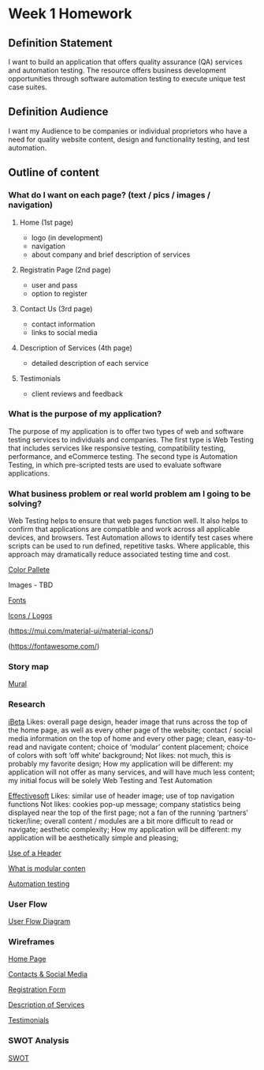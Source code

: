 # Week 1 Homework

## Definition Statement

I want to build an application that offers quality assurance (QA) services and automation testing. The resource offers business development opportunities through software automation testing to execute unique test case suites.

## Definition Audience

I want my Audience to be companies or individual proprietors who have a need for quality website content, design and functionality testing, and test automation.

## Outline of content

### What do I want on each page? (text / pics / images / navigation)

1. Home (1st page)

   - logo (in development)
   - navigation
   - about company and brief description of services

2. Registratin Page (2nd page)

   - user and pass
   - option to register

3. Contact Us (3rd page)

   - contact information
   - links to social media

4. Description of Services (4th page)

   - detailed description of each service

5. Testimonials
   - client reviews and feedback

### What is the purpose of my application?

The purpose of my application is to offer two types of web and software testing services to individuals and companies. The first type is Web Testing that includes services like responsive testing, compatibility testing, performance, and eCommerce testing. The second type is Automation Testing, in which pre-scripted tests are used to evaluate software applications.

### What business problem or real world problem am I going to be solving?

Web Testing helps to ensure that web pages function well. It also helps to confirm that applications are compatible and work across all applicable devices, and browsers.
Test Automation allows to identify test cases where scripts can be used to run defined, repetitive tasks. Where applicable, this approach may dramatically reduce associated testing time and cost.

[Color Pallete](https://flatuicolors.com/)

Images - TBD

[Fonts](https://fonts.google.com/specimen/Josefin+Sans)

[Icons / Logos](https://fonts.google.com/icons)

(https://mui.com/material-ui/material-icons/)

(https://fontawesome.com/)

### Story map

[Mural](https://app.mural.co/invitation/mural/capstoneprojectsavvycoders5377/1680815391152?sender=u0aa1621d29acdc6bb37a0386&key=99426af3-cf36-48fb-a94c-600ec3cbfe6b)

### Research

[iBeta](https://www.ibeta.com/)
Likes: overall page design, header image that runs across the top of the home page, as well as every other page of the website; contact / social media information on the top of home and every other page; clean, easy-to-read and navigate content; choice of ‘modular’ content placement; choice of colors with soft ‘off white’ background; Not likes: not much, this is probably my favorite design; How my application will be different: my application will not offer as many services, and will have much less content; my initial focus will be solely Web Testing and Test Automation

[Effectivesoft](https://www.effectivesoft.com/)
Likes: similar use of header image; use of top navigation functions
Not likes: cookies pop-up message; company statistics being displayed near the top of the first page; not a fan of the running ‘partners’ ticker/line; overall content / modules are a bit more difficult to read or navigate; aesthetic complexity;
How my application will be different: my application will be aesthetically simple and pleasing;

[Use of a Header](https://www.sistrix.com/ask-sistrix/getting-started-seo/what-is-a-website-header-and-why-you-should-use-it/#:~:text=A%20header%20is%20a%20visual,your%20brand%20logo%20and%20colours)

[What is modular conten](https://www.anthillagency.com/modular-content-guide#what-is-modular-content)

[Automation testing](https://www.guru99.com/automation-testing.html)

### User Flow

[User Flow Diagram](https://drive.google.com/file/d/1hXPjsxWEJMMlw0SuryiVLJ1AFmlsi4pr/view?usp=sharing)

### Wireframes

[Home Page](https://drive.google.com/file/d/1DiYrhtfcj4kCtpLf2aOHgrI3mnOXgT8l/view?usp=sharing)

[Contacts & Social Media](https://drive.google.com/file/d/1cKmitq9zbdYAnmB9O0U3e1yooYYOPJd_/view?usp=sharing)

[Registration Form](https://drive.google.com/file/d/1KfFzkhXrrSuKjZic45ZHgSQmyWciLmxl/view?usp=share_link)

[Description of Services](https://drive.google.com/file/d/1oTiJJODIzps6x0_UrM6uqbQae9Jf3-Dy/view?usp=sharing)

[Testimonials](https://drive.google.com/file/d/13e4tijxK4BT8pdBmLSVryFyhoPwJ4HgU/view?usp=sharing)

### SWOT Analysis

[SWOT](https://docs.google.com/document/d/1477bZ-RvHzzmsvMjM2DwpYLjx7JDigduSU2aFH3JKf0/edit)
